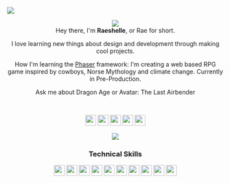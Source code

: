 <!-- HEADER -->
<img align="center" src="https://github.com/raeplusplus/raeplusplus/blob/makeover/RaeshelleRose_GitHub_Cover.png">

<p align="center">
  <img src="https://readme-typing-svg.herokuapp.com?color=CB4D89&center=true&vCenter=true&lines=software+engineer;game+developer;fiction+writer">
  <br>
  Hey there, I'm <strong>Raeshelle</strong>, or Rae for short.
</p>
<p align="center">
  I love learning new things about design and development through making cool projects.  
</p>
<p align="center">
How I'm learning the <a href="https://phaser.io/">Phaser</a> framework: I'm creating a web based RPG game inspired by cowboys, Norse Mythology and climate change. Currently in Pre-Production.
</p>
<p align="center">
Ask me about Dragon Age or Avatar: The Last Airbender
  </p>
  </br>
  
  <!-- SOCIALS -->
   <p align="center">
<a href="https://twitter.com/raeplusplus"><img src="https://img.shields.io/badge/@raeplusplus-CB4D89?&style=plastic&logo=twitter&logoColor=white" height=25></a>
<a href="https://www.codewars.com/users/raeplusplus"><img src="https://img.shields.io/badge/Codewars-CB4D89?style=plastic&logo=Codewars&logoColor=white" height=25></a>
<a href="mailto:raeshellerose@outlook.com"><img src="https://img.shields.io/badge/raeshellerose@email.com-CB4D89?style=plastic&logo=gmail&logoColor=white" height=25></a>
<a href="https://www.linkedin.com/in/raeshellerose/"><img src="https://img.shields.io/badge/raeshelle_rose-CB4D89?style=plastic&logo=linkedin&logoColor=white" height=25></a>
<a href="https://dev.to/raeplusplus"><img src="https://img.shields.io/badge/Download_Resume-CB4D89?style=plastic&logo=googledrive&logoColor=white" height=25></a>
</p>

<!-- LANGUAGES/TOOLS -->
<p align="center">
<img src="https://github-readme-streak-stats.herokuapp.com?user=raeplusplus&theme=monokai&date_format=j%20M%5B%20Y%5D">
</p>
<h3 align="center">Technical Skills</h3>
  <p align="center">
<img src="https://img.shields.io/badge/HTML5-CB4D89?style=plastic&logo=html5&logoColor=white" height=25>
<img src="https://img.shields.io/badge/CSS3-CB4D89?style=plastic&logo=css3&logoColor=white" height=25>
<img src="https://img.shields.io/badge/JavaScript-CB4D89?style=plastic&logo=javascript&logoColor=F7DF1E" height=25>
<img src="https://img.shields.io/badge/Node.js-CB4D89?style=plastic&logo=nodedotjs&logoColor=white" height=25>
<img src="https://img.shields.io/badge/React-CB4D89?style=plastic&logo=react&logoColor=61DAFB" height=25>
<img src="https://img.shields.io/badge/Express.js-CB4D89?style=plastic&logo=express&logoColor=white" height=25>
<img src="https://img.shields.io/badge/MongoDB-CB4D89?style=plastic&logo=mongodb&logoColor=white" height=25>
<img src="https://img.shields.io/badge/Figma-CB4D89?style=plastic&logo=figma&logoColor=white" height=25>
<img src="https://img.shields.io/badge/Visual_Studio-CB4D89?style=plastic&logo=visual%20studio&logoColor=white" height=25>
<img src="https://img.shields.io/badge/GIT-CB4D89?style=plastic&logo=git&logoColor=white" height=25>
</p>
  <!-- PROJECTS -->
